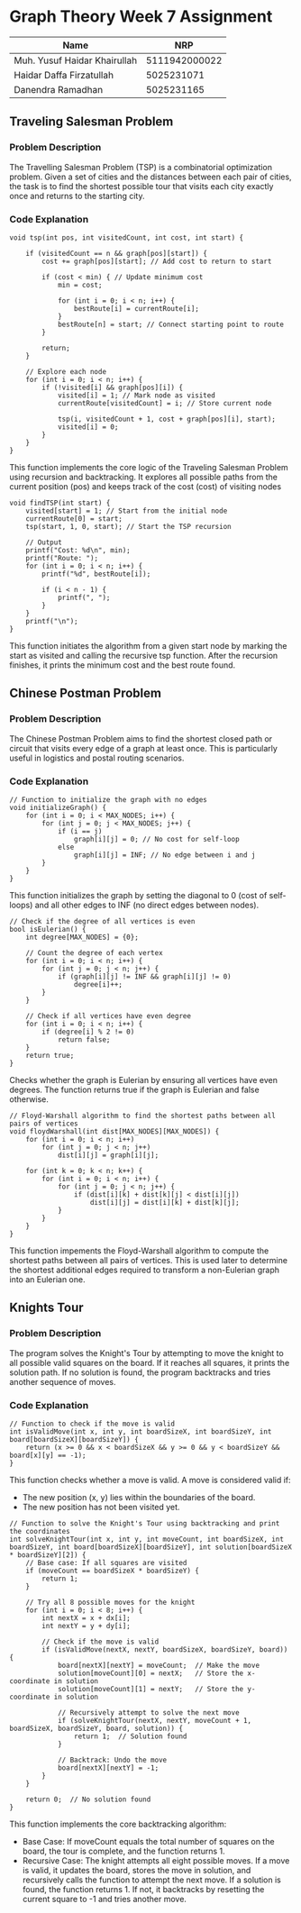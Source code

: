 # Graph Theory Week 7 Assignment

| Name  | NRP |
| ------------- | ------------- |
| Muh. Yusuf Haidar Khairullah  | 5111942000022  |
| Haidar Daffa Firzatullah  | 5025231071  |
| Danendra Ramadhan    | 5025231165    |

## Traveling Salesman Problem
### Problem Description

The Travelling Salesman Problem (TSP) is a combinatorial optimization problem. Given a set of cities and the distances between each pair of cities, the task is to find the shortest possible tour that visits each city exactly once and returns to the starting city.

### Code Explanation

```
void tsp(int pos, int visitedCount, int cost, int start) {
    
    if (visitedCount == n && graph[pos][start]) {
        cost += graph[pos][start]; // Add cost to return to start

        if (cost < min) { // Update minimum cost
            min = cost;

            for (int i = 0; i < n; i++) {
                bestRoute[i] = currentRoute[i];
            }
            bestRoute[n] = start; // Connect starting point to route
        }

        return;
    }

    // Explore each node
    for (int i = 0; i < n; i++) {
        if (!visited[i] && graph[pos][i]) {
            visited[i] = 1; // Mark node as visited
            currentRoute[visitedCount] = i; // Store current node

            tsp(i, visitedCount + 1, cost + graph[pos][i], start);
            visited[i] = 0;
        }
    }
}
```
This function implements the core logic of the Traveling Salesman Problem using recursion and backtracking. It explores all possible paths from the current position (pos) and keeps track of the cost (cost) of visiting nodes

```
void findTSP(int start) {
    visited[start] = 1; // Start from the initial node
    currentRoute[0] = start;
    tsp(start, 1, 0, start); // Start the TSP recursion

    // Output 
    printf("Cost: %d\n", min);
    printf("Route: ");
    for (int i = 0; i < n; i++) {
        printf("%d", bestRoute[i]);

        if (i < n - 1) {
            printf(", ");
        }
    }
    printf("\n");
}
```
This function initiates the algorithm from a given start node by marking the start as visited and calling the recursive tsp function. After the recursion finishes, it prints the minimum cost and the best route found.



## Chinese Postman Problem
### Problem Description

The Chinese Postman Problem aims to find the shortest closed path or circuit that visits every edge of a graph at least once. This is particularly useful in logistics and postal routing scenarios.

### Code Explanation

```
// Function to initialize the graph with no edges
void initializeGraph() {
    for (int i = 0; i < MAX_NODES; i++) {
        for (int j = 0; j < MAX_NODES; j++) {
            if (i == j)
                graph[i][j] = 0; // No cost for self-loop
            else
                graph[i][j] = INF; // No edge between i and j
        }
    }
}
```
This function initializes the graph by setting the diagonal to 0 (cost of self-loops) and all other edges to INF (no direct edges between nodes).

```
// Check if the degree of all vertices is even
bool isEulerian() {
    int degree[MAX_NODES] = {0};

    // Count the degree of each vertex
    for (int i = 0; i < n; i++) {
        for (int j = 0; j < n; j++) {
            if (graph[i][j] != INF && graph[i][j] != 0)
                degree[i]++;
        }
    }

    // Check if all vertices have even degree
    for (int i = 0; i < n; i++) {
        if (degree[i] % 2 != 0)
            return false;
    }
    return true;
}
```
Checks whether the graph is Eulerian by ensuring all vertices have even degrees. The function returns true if the graph is Eulerian and false otherwise.

```
// Floyd-Warshall algorithm to find the shortest paths between all pairs of vertices
void floydWarshall(int dist[MAX_NODES][MAX_NODES]) {
    for (int i = 0; i < n; i++)
        for (int j = 0; j < n; j++)
            dist[i][j] = graph[i][j];

    for (int k = 0; k < n; k++) {
        for (int i = 0; i < n; i++) {
            for (int j = 0; j < n; j++) {
                if (dist[i][k] + dist[k][j] < dist[i][j])
                    dist[i][j] = dist[i][k] + dist[k][j];
            }
        }
    }
}
```
This function impements the Floyd-Warshall algorithm to compute the shortest paths between all pairs of vertices. This is used later to determine the shortest additional edges required to transform a non-Eulerian graph into an Eulerian one.

## Knights Tour
### Problem Description
The program solves the Knight's Tour by attempting to move the knight to all possible valid squares on the board. If it reaches all squares, it prints the solution path. If no solution is found, the program backtracks and tries another sequence of moves.

### Code Explanation

```
// Function to check if the move is valid
int isValidMove(int x, int y, int boardSizeX, int boardSizeY, int board[boardSizeX][boardSizeY]) {
    return (x >= 0 && x < boardSizeX && y >= 0 && y < boardSizeY && board[x][y] == -1);
}
```
This function checks whether a move is valid. A move is considered valid if:
- The new position (x, y) lies within the boundaries of the board.
- The new position has not been visited yet.

```
// Function to solve the Knight's Tour using backtracking and print the coordinates
int solveKnightTour(int x, int y, int moveCount, int boardSizeX, int boardSizeY, int board[boardSizeX][boardSizeY], int solution[boardSizeX * boardSizeY][2]) {
    // Base case: If all squares are visited
    if (moveCount == boardSizeX * boardSizeY) {
        return 1;
    }

    // Try all 8 possible moves for the knight
    for (int i = 0; i < 8; i++) {
        int nextX = x + dx[i];
        int nextY = y + dy[i];

        // Check if the move is valid
        if (isValidMove(nextX, nextY, boardSizeX, boardSizeY, board)) {
            board[nextX][nextY] = moveCount;  // Make the move
            solution[moveCount][0] = nextX;   // Store the x-coordinate in solution
            solution[moveCount][1] = nextY;   // Store the y-coordinate in solution

            // Recursively attempt to solve the next move
            if (solveKnightTour(nextX, nextY, moveCount + 1, boardSizeX, boardSizeY, board, solution)) {
                return 1;  // Solution found
            }

            // Backtrack: Undo the move
            board[nextX][nextY] = -1;
        }
    }

    return 0;  // No solution found
}
```
This function implements the core backtracking algorithm:

- Base Case: If moveCount equals the total number of squares on the board, the tour is complete, and the function returns 1.
- Recursive Case: The knight attempts all eight possible moves. If a move is valid, it updates the board, stores the move in solution, and recursively calls the function to attempt the next move. If a solution is found, the function returns 1. If not, it backtracks by resetting the current square to -1 and tries another move.
